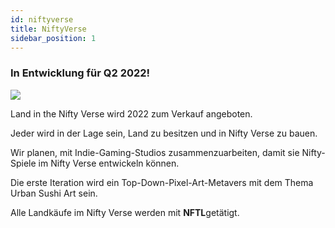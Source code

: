 ```yaml
---
id: niftyverse
title: NiftyVerse
sidebar_position: 1
---
```


### In Entwicklung für Q2 2022!

![](/img/niftyverse-snarfy.gif)

Land in the Nifty Verse wird 2022 zum Verkauf angeboten.

Jeder wird in der Lage sein, Land zu besitzen und in Nifty Verse zu bauen.

Wir planen, mit Indie-Gaming-Studios zusammenzuarbeiten, damit sie Nifty-Spiele im Nifty Verse entwickeln können.

Die erste Iteration wird ein Top-Down-Pixel-Art-Metavers mit dem Thema Urban Sushi Art sein.

Alle Landkäufe im Nifty Verse werden mit **NFTL**getätigt.
